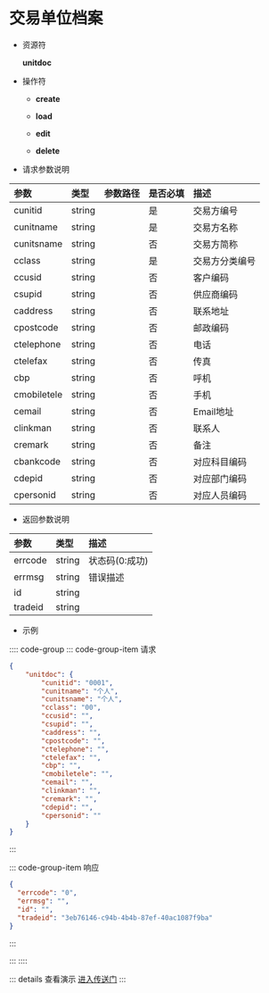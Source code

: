 # 交易单位档案

- 资源符

  **unitdoc**
  
- 操作符

  - **create** <Badge type="tip" text="v1" vertical="top" />

  - **load** <Badge type="tip" text="v2" vertical="top" />

  - **edit** <Badge type="tip" text="v2" vertical="top" />

  - **delete** <Badge type="tip" text="v2" vertical="top" />

- 请求参数说明

|参数				|类型	|参数路径	|是否必填	|描述					|
|:-					|:-		|:-			|:-			|:-						|
|cunitid			|string |			|是			|交易方编号				|
|cunitname			|string |			|是			|交易方名称				|
|cunitsname			|string |			|否			|交易方简称				|
|cclass				|string |			|是			|交易方分类编号			|
|ccusid				|string |			|否			|客户编码				|
|csupid				|string |			|否			|供应商编码				|
|caddress			|string |			|否			|联系地址				|
|cpostcode			|string |			|否			|邮政编码				|
|ctelephone			|string |			|否			|电话					|
|ctelefax			|string |			|否			|传真					|
|cbp				|string |			|否			|呼机					|
|cmobiletele		|string |			|否			|手机					|
|cemail				|string |			|否			|Email地址				|
|clinkman			|string |			|否			|联系人					|
|cremark			|string |			|否			|备注					|
|cbankcode			|string |			|否			|对应科目编码				|
|cdepid				|string |			|否			|对应部门编码				|
|cpersonid			|string |			|否			|对应人员编码				|

- 返回参数说明

|参数   |类型     |描述           |
|:-     |:-       |:-            |
|errcode|string   |状态码(0:成功) |
|errmsg |string   |错误描述       |
|id     |string   |               |
|tradeid|string   |               |

- 示例

:::: code-group
::: code-group-item 请求

```json
{
    "unitdoc": {
        "cunitid": "0001",
        "cunitname": "个人",
        "cunitsname": "个人",
        "cclass": "00",
        "ccusid": "",
        "csupid": "",
        "caddress": "",
        "cpostcode": "",
        "ctelephone": "",
        "ctelefax": "",
        "cbp": "",
        "cmobiletele": "",
        "cemail": "",
        "clinkman": "",
        "cremark": "",
        "cdepid": "",
        "cpersonid": ""
    }
}
```

:::

::: code-group-item 响应

```json
{
  "errcode": "0",
  "errmsg": "",
  "id": "",
  "tradeid": "3eb76146-c94b-4b4b-87ef-40ac1087f9ba"
}
```

:::

:::
::::

::: details 查看演示
[进入传送门](http://47.117.141.19/gif/unitdoc.gif)
:::
